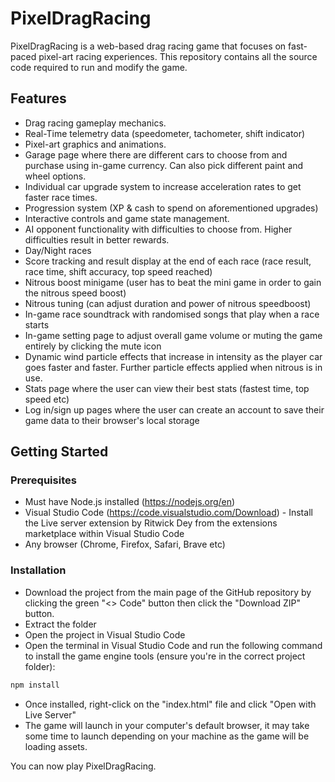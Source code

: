 # PixelDragRacing

PixelDragRacing is a web-based drag racing game that focuses on fast-paced pixel-art racing experiences. This repository contains all the source code required to run and modify the game.​

## Features

-  Drag racing gameplay mechanics.​  
-  Real-Time telemetry data (speedometer, tachometer, shift indicator)
-  Pixel-art graphics and animations.   
-  Garage page where there are different cars to choose from and purchase using in-game currency. Can also pick different paint and wheel options. 
-  Individual car upgrade system to increase acceleration rates to get faster race times.
-  Progression system (XP & cash to spend on aforementioned upgrades)
-   Interactive controls and game state management.
-   AI opponent functionality with difficulties to choose from. Higher difficulties result in better rewards.
-  Day/Night races
-   Score tracking and result display at the end of each race (race result, race time, shift accuracy, top speed reached)
- Nitrous boost minigame (user has to beat the mini game in order to gain the nitrous speed boost)
- Nitrous tuning (can adjust duration and power of nitrous speedboost)
- In-game race soundtrack with randomised songs that play when a race starts
- In-game setting page to adjust overall game volume or muting the game entirely by clicking the mute icon
- Dynamic wind particle effects that increase in intensity as the player car goes faster and faster. Further particle effects applied when nitrous is in use. 
- Stats page where the user can view their best stats (fastest time, top speed etc)
- Log in/sign up pages where the user can create an account to save their game data to their browser's local storage
    

## Getting Started

### Prerequisites
- Must have Node.js installed (https://nodejs.org/en)
- Visual Studio Code (https://code.visualstudio.com/Download)
		- Install the Live server extension by Ritwick Dey from the extensions marketplace   	within Visual Studio Code
- Any browser (Chrome, Firefox, Safari, Brave etc)

### Installation

- Download the project from the main page of the GitHub repository by clicking the green "<> Code" button then click the "Download ZIP" button. 
- Extract the folder
- Open the project in Visual Studio Code
- Open the terminal in Visual Studio Code and run the following command to install the game engine tools (ensure you're in the correct project folder):
```bash
npm install
```
- Once installed, right-click on the "index.html" file and click "Open with Live Server"
- The game will launch in your computer's default browser, it may take some time to launch depending on your machine as the game will be loading assets. 

You can now play PixelDragRacing. 




